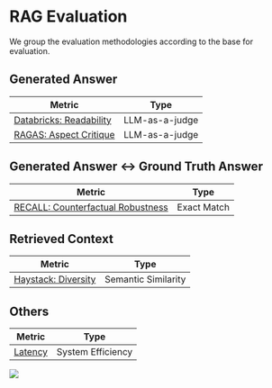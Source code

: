 # RAG Evaluation
We group the evaluation methodologies according to the base for evaluation.

## Generated Answer
| Metric | Type |
| ------ | ---- |
| [Databricks: Readability](notes/additional_requirement/Databricks_readability.md) | LLM-as-a-judge |
| [RAGAS: Aspect Critique](notes/additional_requirement/RAGAS_aspect-critique.md) | LLM-as-a-judge |

## Generated Answer <-> Ground Truth Answer
| Metric | Type |
| ------ | ---- |
| [RECALL: Counterfactual Robustness](notes/additional_requirement/RECALL_counterfactual-robustness.md) | Exact Match |

## Retrieved Context
| Metric | Type |
| ------ | ---- |
| [Haystack: Diversity](notes/additional_requirement/Haystack_diversity.md) | Semantic Similarity |

## Others
| Metric | Type |
| ------ | ---- |
| [Latency](notes/additional_requirement/latency.md) | System Efficiency |





<img src="notes/additional_requirement/RECALL_counterfactual-robustness.md">